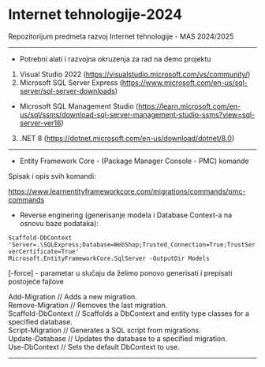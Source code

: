 # Internet tehnologije-2024
Repozitorijum predmeta razvoj Internet tehnologije - MAS 2024/2025

---
- Potrebni alati i razvojna okruzenja za rad na demo projektu

1. Visual Studio 2022 (https://visualstudio.microsoft.com/vs/community/)
2. Microsoft SQL Server Express (https://www.microsoft.com/en-us/sql-server/sql-server-downloads)
 - Microsoft SQL Management Studio (https://learn.microsoft.com/en-us/sql/ssms/download-sql-server-management-studio-ssms?view=sql-server-ver16)
3. .NET 8 (https://dotnet.microsoft.com/en-us/download/dotnet/8.0)
---

- Entity Framework Core - (Package Manager Console - PMC) komande

Spisak i opis svih komandi:

https://www.learnentityframeworkcore.com/migrations/commands/pmc-commands

- Reverse enginering (generisanje modela i Database Context-a na osnovu baze podataka):

<code>Scaffold-DbContext 'Server=.\SQLExpress;Database=WebShop;Trusted_Connection=True;TrustServerCertificate=True' Microsoft.EntityFrameworkCore.SqlServer -OutputDir Models</code>

[-force] - parametar u slučaju da želimo ponovo generisati i prepisati postojeće fajlove

Add-Migration // Adds a new migration.<br>
Remove-Migration // Removes the last migration.<br>
Scaffold-DbContext // Scaffolds a DbContext and entity type classes for a specified database.<br>
Script-Migration // Generates a SQL script from migrations.<br>
Update-Database // Updates the database to a specified migration.<br>
Use-DbContext // Sets the default DbContext to use.

---
